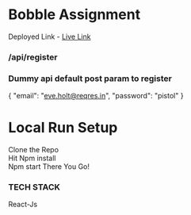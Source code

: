 # Bobble Assignment 

Deployed Link - <a href="https://sahilsignup.netlify.app/">Live Link</a>

### /api/register
### Dummy api default post param to register
{
    "email": "eve.holt@reqres.in",
    "password": "pistol"
}

# Local Run Setup
Clone the Repo <br>
Hit Npm install <br>
Npm start There You Go! 
### TECH STACK
React-Js
